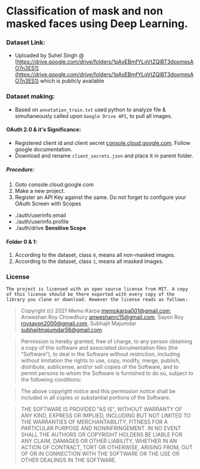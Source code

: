# Classification of mask and non masked faces using Deep Learning.

### Dataset Link:
- Uploaded by Suhel Singh @ [https://drive.google.com/drive/folders/1pAxEBmfYLoVtZQlBT3doxmesAO7n3ES1](https://drive.google.com/drive/folders/1pAxEBmfYLoVtZQlBT3doxmesAO7n3ES1) which is publicly available

### Dataset making:
- Based on `annotation_train.txt` used python to analyze file & simultaneously called upon `Google Drive API`, to pull all images.

#### OAuth 2.0 & it's Significance:
- Registered client id and client secret [console.cloud.google.com](https://console.cloud.google.com). Follow google documentation.
- Download and rename `client_secrets.json` and place it in parent folder.

##### Procedure:
1. Goto console.cloud.google.com
2. Make a new project.
3. Register an API Key against the same. Do not forget to configure your OAuth Screen with Scopes
  - ./auth/userinfo.email
  - ./auth/userinfo.profile
  - ./auth/drive **Sensitive Scope**

#### Folder 0 & 1:
1. According to the dataset, class `0`, means all non-masked images.
2. According to the dataset, class `1`, means all masked images.

### License

`The project is licensed with an open source license from MIT. A copy of this license should be there exported with every copy of the library you clone or download. However the license reads as follows:`


> Copyright (c) 2021 Memo Karpa <memokarpa001@gmail.com>, Anweshan Roy Chowdhury <anweshanrc15@gmail.com>, Sayon Roy <roysayon2000@gmail.com>,  Subhajit Majumdar <subhajitmajumdar56@gmail.com>.

> Permission is hereby granted, free of charge, to any person obtaining a copy
> of this software and associated documentation files (the "Software"), to deal
> in the Software without restriction, including without limitation the rights
> to use, copy, modify, merge, publish, distribute, sublicense, and/or sell
> copies of the Software, and to permit persons to whom the Software is
> furnished to do so, subject to the following conditions:

> The above copyright notice and this permission notice shall be included in
> all copies or substantial portions of the Software.

> THE SOFTWARE IS PROVIDED "AS IS", WITHOUT WARRANTY OF ANY KIND, EXPRESS OR
> IMPLIED, INCLUDING BUT NOT LIMITED TO THE WARRANTIES OF MERCHANTABILITY,
> FITNESS FOR A PARTICULAR PURPOSE AND NONINFRINGEMENT. IN NO EVENT SHALL THE
> AUTHORS OR COPYRIGHT HOLDERS BE LIABLE FOR ANY CLAIM, DAMAGES OR OTHER
> LIABILITY, WHETHER IN AN ACTION OF CONTRACT, TORT OR OTHERWISE, ARISING FROM,
> OUT OF OR IN CONNECTION WITH THE SOFTWARE OR THE USE OR OTHER DEALINGS IN THE
> SOFTWARE.
